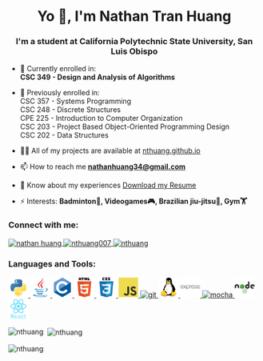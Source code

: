 <h1 align="center">Yo 👋, I'm Nathan Tran Huang</h1>
<h3 align="center">I'm a student at California Polytechnic State University, San Luis Obispo</h3>

- 🌱 Currently enrolled in: <br>**CSC 349 - Design and Analysis of Algorithms**

- 📖 Previously enrolled in: <br>CSC 357 - Systems Programming <br>CSC 248 - Discrete Structures <br> CPE 225 - Introduction to Computer Organization <br>CSC 203 - Project Based Object-Oriented Programming Design <br> CSC 202 - Data Structures 

- 👨‍💻 All of my projects are available at [nthuang.github.io](https://nthuang.github.io/)

- 📫 How to reach me **nathanhuang34@gmail.com**

- 📄 Know about my experiences
  [Download my Resume](https://raw.githubusercontent.com/nthuang/nthuang/master/Nathan%20Huang%20Resume.pdf)

- ⚡ Interests: **Badminton🏸, Videogames🎮, Brazilian jiu-jitsu🥋, Gym🏋️**

<h3 align="left">Connect with me:</h3>
<p align="left">
  <a href="https://linkedin.com/in/nathan huang" target="blank">
    <img align="center" src="https://raw.githubusercontent.com/rahuldkjain/github-profile-readme-generator/master/src/images/icons/Social/linked-in-alt.svg" alt="nathan huang" height="30" width="40" />
  </a>
<a href="https://instagram.com/nthuang007" target="blank">
  <img align="center" src="https://raw.githubusercontent.com/rahuldkjain/github-profile-readme-generator/master/src/images/icons/Social/instagram.svg" alt="nthuang007" height="30" width="40" />
</a>
<a href="https://www.leetcode.com/nthuang" target="blank">
  <img align="center" src="https://raw.githubusercontent.com/rahuldkjain/github-profile-readme-generator/master/src/images/icons/Social/leet-code.svg" alt="nthuang" height="30" width="40" />
</a>
</p>

<h3 align="left">Languages and Tools:</h3>
<p align="left"> 
  
  <a href="https://www.python.org" target="_blank" rel="noreferrer"> 
    <img src="https://raw.githubusercontent.com/devicons/devicon/master/icons/python/python-original.svg" alt="python" width="40" height="40"/> 
  </a> 
  <a href="https://www.java.com" target="_blank" rel="noreferrer"> 
    <img src="https://raw.githubusercontent.com/devicons/devicon/master/icons/java/java-original.svg" alt="java" width="40" height="40"/> 
  </a> 
  <a href="https://www.cprogramming.com/" target="_blank" rel="noreferrer"> 
    <img src="https://raw.githubusercontent.com/devicons/devicon/master/icons/c/c-original.svg" alt="c" width="40" height="40"/> 
  </a> 
  <a href="https://www.w3.org/html/" target="_blank" rel="noreferrer"> 
    <img src="https://raw.githubusercontent.com/devicons/devicon/master/icons/html5/html5-original-wordmark.svg" alt="html5" width="40" height="40"/> 
  </a> 
  <a href="https://www.w3schools.com/css/" target="_blank" rel="noreferrer"> 
    <img src="https://raw.githubusercontent.com/devicons/devicon/master/icons/css3/css3-original-wordmark.svg" alt="css3" width="40" height="40"/> 
  </a>
  <a href="https://developer.mozilla.org/en-US/docs/Web/JavaScript" target="_blank" rel="noreferrer"> 
    <img src="https://raw.githubusercontent.com/devicons/devicon/master/icons/javascript/javascript-original.svg" alt="javascript" width="40" height="40"/> 
  </a> 
  <a href="https://git-scm.com/" target="_blank" rel="noreferrer"> 
    <img src="https://www.vectorlogo.zone/logos/git-scm/git-scm-icon.svg" alt="git" width="40" height="40"/> 
  </a> 
  <a href="https://www.linux.org/" target="_blank" rel="noreferrer"> 
    <img src="https://raw.githubusercontent.com/devicons/devicon/master/icons/linux/linux-original.svg" alt="linux" width="40" height="40"/> 
  </a> 
  <a href="https://expressjs.com" target="_blank" rel="noreferrer"> 
    <img src="https://raw.githubusercontent.com/devicons/devicon/master/icons/express/express-original-wordmark.svg" alt="express" width="40" height="40"/> 
  </a> 
  <a href="https://mochajs.org" target="_blank" rel="noreferrer"> 
    <img src="https://www.vectorlogo.zone/logos/mochajs/mochajs-icon.svg" alt="mocha" width="40" height="40"/> 
  </a> 
  <a href="https://nodejs.org" target="_blank" rel="noreferrer"> 
    <img src="https://raw.githubusercontent.com/devicons/devicon/master/icons/nodejs/nodejs-original-wordmark.svg" alt="nodejs" width="40" height="40"/> 
  </a> 
  <a href="https://reactjs.org/" target="_blank" rel="noreferrer"> 
    <img src="https://raw.githubusercontent.com/devicons/devicon/master/icons/react/react-original-wordmark.svg" alt="react" width="40" height="40"/> 
  </a>
  
</p>

<p>
  <img align="left" src="https://github-readme-stats.vercel.app/api/top-langs?username=nthuang&show_icons=true&theme=highcontrast&title_color=ffff00&text_color=ffffff&locale=en&layout=compact" alt="nthuang" />
</p>

<p>&nbsp;
  <img align="center" src="https://github-readme-stats.vercel.app/api?username=nthuang&show_icons=true&theme=highcontrast&title_color=ffff00&text_color=ffffff&locale=en" alt="nthuang" />
</p>

<p>
  <img align="center" src="https://github-readme-streak-stats.herokuapp.com/?user=nthuang&theme=highcontrast" alt="nthuang" />
</p>
